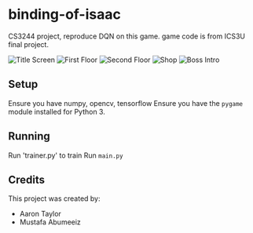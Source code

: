 binding-of-isaac
================

CS3244 project, reproduce DQN on this game.
game code is from ICS3U final project.


![Title Screen](https://raw.githubusercontent.com/ExPHAT/binding-of-isaac/master/screenshots/title.png)
![First Floor](https://raw.githubusercontent.com/ExPHAT/binding-of-isaac/master/screenshots/floor1.png)
![Second Floor](https://raw.githubusercontent.com/ExPHAT/binding-of-isaac/master/screenshots/floor2.png)
![Shop](https://raw.githubusercontent.com/ExPHAT/binding-of-isaac/master/screenshots/shop.png)
![Boss Intro](https://raw.githubusercontent.com/ExPHAT/binding-of-isaac/master/screenshots/boss.png)


Setup
-----
Ensure you have numpy, opencv, tensorflow
Ensure you have the `pygame` module installed for Python 3.


Running
-------
Run 'trainer.py' to train
Run `main.py`


Credits
-------

This project was created by:
* Aaron Taylor
* Mustafa Abumeeiz
